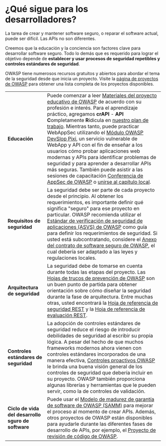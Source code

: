¿Qué sigue para los desarrolladores?
==========================

La tarea de crear y mantener software seguro, o reparar el software actual,
puede ser difícil. Las APIs no son diferentes.

Creemos que la educación y la conciencia son factores clave para desarrollar
software seguro. Todo lo demás que es requerido para lograr el objetivo
depende de **establecer y usar procesos de seguridad repetibles y controles
estándares de seguridad**.

OWASP tiene numerosos recursos gratuitos y abiertos para abordar el tema de la
seguridad desde que inicia un proyecto. Visite la
[página de proyectos de OWASP][1] para obtener una lista completa de los
proyectos disponibles.

| | |
|-|-|
| **Educación** | Puede comenzar a leer [Materiales del proyecto educativo de OWASP][2] de acuerdo con su profesión e interés. Para el aprendizaje práctico, agregamos **crAPI** - **API** **C**ompletamente **R**ídicula en [nuestro plan de trabajo][3]. Mientras tanto, puede practicar WebAppSec utilizando el [Módulo OWASP DevSlop Pixi][4], un servicio vulnerable de WebApp y API con el fin de enseñar a los usuarios cómo probar aplicaciones web modernas y APIs para identificar problemas de seguridad y para aprender a desarrollar APIs más seguras. También puede asistir a las sesiones de capacitación [Conferencia de AppSec de OWASP][5] o [unirse al capítulo local][6]. |
| **Requisitos de seguridad** | La seguridad debe ser parte de cada proyecto desde el principio. Al obtener los requerimientos, es importante definir qué significa "seguro" para ese proyecto en particular. OWASP recomienda utilizar el [Estándar de verificación de seguridad de aplicaciones (ASVS) de OWASP][7] como guía para definir los requerimientos de seguridad. Si usted está subcontratando, considere el [Anexo del contrato de software seguro de OWASP][8], el cual debería ser adaptado a las leyes y regulaciones locales. |
| **Arquitectura de seguridad** | La seguridad debe de tomarse en cuenta durante todas las etapas del proyecto. Las [Hojas de trucos de prevención de OWASP][9] son un buen punto de partida para obtener orientación sobre cómo diseñar la seguridad durante la fase de arquitectura. Entre muchas otras, usted encontrará la [Hoja de referencia de seguridad REST][10] y la [Hoja de referencia de evaluación REST][11]. |
| **Controles estándares de seguridad** | La adopción de controles estándares de seguridad reduce el riesgo de introducir debilidades de seguridad al escribir su propia lógica. A pesar del hecho de que muchos frameworks modernos ahora vienen con controles estándares incorporados de una manera efectiva, [Controles proactivos OWASP][12] le brinda una buena visión general de los controles de seguridad que debería incluir en su proyecto. OWASP también proporciona algunas librerías y herramientas que le pueden servir, como la de controles de validación. |
| **Ciclo de vida del desarrollo sguro de software** | Puede usar el [Modelo de madurez de garantía de software de OWASP (SAMM)][13] para mejorar el proceso al momento de crear APIs. Además, otros proyectos de OWASP están disponibles para ayudarle durante las diferentes fases de desarrollo de APIs, por ejemplo, el [Proyecto de revisión de código de OWASP][14]. |

[1]: https://www.owasp.org/index.php/Category:OWASP_Project
[2]: https://www.owasp.org/index.php/OWASP_Education_Material_Categorized
[3]: https://www.owasp.org/index.php/OWASP_API_Security_Project#tab=Road_Map
[4]: https://devslop.co/Home/Pixi
[5]: https://www.owasp.org/index.php/Category:OWASP_AppSec_Conference
[6]: https://www.owasp.org/index.php/OWASP_Chapter
[7]: https://www.owasp.org/index.php/Category:OWASP_Application_Security_Verification_Standard_Project
[8]: https://www.owasp.org/index.php/OWASP_Secure_Software_Contract_Annex
[9]: https://www.owasp.org/index.php/OWASP_Cheat_Sheet_Series
[10]: https://github.com/OWASP/CheatSheetSeries/blob/master/cheatsheets/REST_Security_Cheat_Sheet.md
[11]: https://github.com/OWASP/CheatSheetSeries/blob/master/cheatsheets/REST_Assessment_Cheat_Sheet.md
[12]: https://www.owasp.org/index.php/OWASP_Proactive_Controls#tab=OWASP_Proactive_Controls_2018
[13]: https://www.owasp.org/index.php/OWASP_SAMM_Project
[14]: https://www.owasp.org/index.php/Category:OWASP_Code_Review_Project
